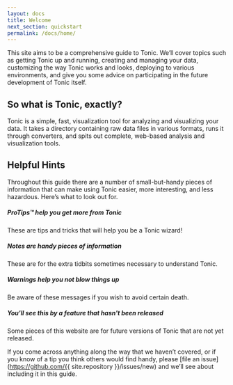 ```yaml
---
layout: docs
title: Welcome
next_section: quickstart
permalink: /docs/home/
---
```


This site aims to be a comprehensive guide to Tonic. We’ll cover topics such
as getting Tonic up and running, creating and managing your data,
customizing the way Tonic works and looks, deploying to various
environments, and give you some advice on participating in the future
development of Tonic itself.

## So what is Tonic, exactly?

Tonic is a simple, fast, visualization tool for analyzing and visualizing your
data. It takes a directory containing raw data files in various formats, runs it through
converters, and spits out complete, web-based analysis and visualization tools.

## Helpful Hints

Throughout this guide there are a number of small-but-handy pieces of
information that can make using Tonic easier, more interesting, and less
hazardous. Here’s what to look out for.

<div class="note">
  <h5>ProTips™ help you get more from Tonic</h5>
  <p>These are tips and tricks that will help you be a Tonic wizard!</p>
</div>

<div class="note info">
  <h5>Notes are handy pieces of information</h5>
  <p>These are for the extra tidbits sometimes necessary to understand Tonic.</p>
</div>

<div class="note warning">
  <h5>Warnings help you not blow things up</h5>
  <p>Be aware of these messages if you wish to avoid certain death.</p>
</div>

<div class="note unreleased">
  <h5>You'll see this by a feature that hasn't been released</h5>
  <p>Some pieces of this website are for future versions of Tonic that
    are not yet released.</p>
</div>

If you come across anything along the way that we haven’t covered, or if you
know of a tip you think others would find handy, please [file an
issue](https://github.com/{{ site.repository }}/issues/new) and we’ll see about
including it in this guide.
